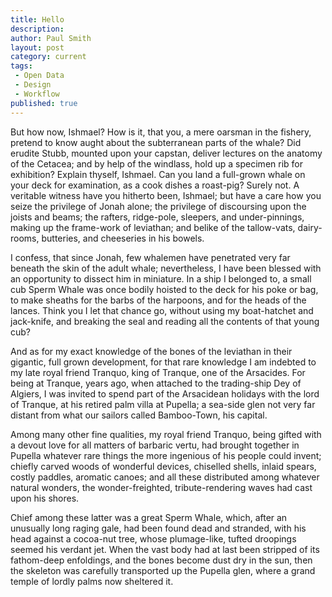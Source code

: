 ```yaml
---
title: Hello
description:
author: Paul Smith
layout: post
category: current
tags:
 - Open Data
 - Design
 - Workflow
published: true
---
```


But how now, Ishmael? How is it, that you, a mere oarsman in the fishery, pretend to know aught about the subterranean parts of the whale? Did erudite Stubb, mounted upon your capstan, deliver lectures on the anatomy of the Cetacea; and by help of the windlass, hold up a specimen rib for exhibition? Explain thyself, Ishmael. Can you land a full-grown whale on your deck for examination, as a cook dishes a roast-pig? Surely not. A veritable witness have you hitherto been, Ishmael; but have a care how you seize the privilege of Jonah alone; the privilege of discoursing upon the joists and beams; the rafters, ridge-pole, sleepers, and under-pinnings, making up the frame-work of leviathan; and belike of the tallow-vats, dairy-rooms, butteries, and cheeseries in his bowels.

I confess, that since Jonah, few whalemen have penetrated very far beneath the skin of the adult whale; nevertheless, I have been blessed with an opportunity to dissect him in miniature. In a ship I belonged to, a small cub Sperm Whale was once bodily hoisted to the deck for his poke or bag, to make sheaths for the barbs of the harpoons, and for the heads of the lances. Think you I let that chance go, without using my boat-hatchet and jack-knife, and breaking the seal and reading all the contents of that young cub?

And as for my exact knowledge of the bones of the leviathan in their gigantic, full grown development, for that rare knowledge I am indebted to my late royal friend Tranquo, king of Tranque, one of the Arsacides. For being at Tranque, years ago, when attached to the trading-ship Dey of Algiers, I was invited to spend part of the Arsacidean holidays with the lord of Tranque, at his retired palm villa at Pupella; a sea-side glen not very far distant from what our sailors called Bamboo-Town, his capital.

Among many other fine qualities, my royal friend Tranquo, being gifted with a devout love for all matters of barbaric vertu, had brought together in Pupella whatever rare things the more ingenious of his people could invent; chiefly carved woods of wonderful devices, chiselled shells, inlaid spears, costly paddles, aromatic canoes; and all these distributed among whatever natural wonders, the wonder-freighted, tribute-rendering waves had cast upon his shores.

Chief among these latter was a great Sperm Whale, which, after an unusually long raging gale, had been found dead and stranded, with his head against a cocoa-nut tree, whose plumage-like, tufted droopings seemed his verdant jet. When the vast body had at last been stripped of its fathom-deep enfoldings, and the bones become dust dry in the sun, then the skeleton was carefully transported up the Pupella glen, where a grand temple of lordly palms now sheltered it.

